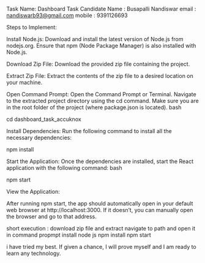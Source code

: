 

Task Name: Dashboard Task
Candidate Name : Busapalli Nandiswar
email  : nandiswarb93@gmail.com
mobile  : 9391126693

Steps to Implement:

Install Node.js:
Download and install the latest version of Node.js from nodejs.org.
Ensure that npm (Node Package Manager) is also installed with Node.js.

Download Zip File:
Download the provided zip file containing the project.

Extract Zip File:
Extract the contents of the zip file to a desired location on your machine.

Open Command Prompt:
Open the Command Prompt or Terminal.
Navigate to the extracted project directory using the cd command. Make sure you are in the root folder of the project (where package.json is located).
bash
 
cd dashboard_task_accuknox

Install Dependencies:
Run the following command to install all the necessary dependencies:


npm install

Start the Application:
Once the dependencies are installed, start the React application with the following command:
bash
 
npm start


View the Application:

After running npm start, the app should automatically open in your default web browser at http://localhost:3000. If it doesn’t, you can manually open the browser and go to that address.



short execution : 
download zip file and extract
navigate to path and open it in command propmpt
install node js
npm install 
npm start



i have tried my best. If given a chance, I will prove myself and I am ready to learn any technology.